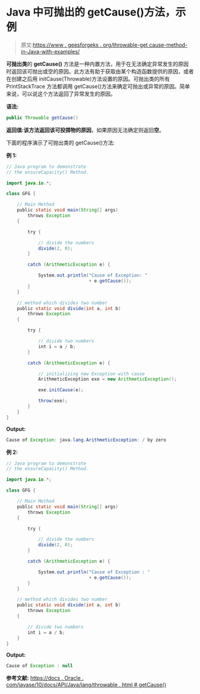 # Java 中可抛出的 getCause()方法，示例

> 原文:[https://www . geesforgeks . org/throwable-get cause-method-in-Java-with-examples/](https://www.geeksforgeeks.org/throwable-getcause-method-in-java-with-examples/)

**可抛出类**的 **getCause()** 方法是一种内置方法，用于在无法确定异常发生的原因时返回该可抛出或空的原因。此方法有助于获取由某个构造函数提供的原因，或者在创建之后用 initCause(Throwable)方法设置的原因。可抛出类的所有 PrintStackTrace 方法都调用 getCause()方法来确定可抛出或异常的原因。简单来说，可以说这个方法返回了异常发生的原因。

**语法:**

```java
public Throwable getCause()
```

**返回值:**该方法返回该可投掷物的**原因**，如果原因无法确定则返回**空**。

下面的程序演示了可抛出类的 getCause()方法:

**例 1:**

```java
// Java program to demonstrate
// the ensureCapacity() Method.

import java.io.*;

class GFG {

    // Main Method
    public static void main(String[] args)
        throws Exception
    {

        try {

            // divide the numbers
            divide(2, 0);
        }

        catch (ArithmeticException e) {

            System.out.println("Cause of Exception: "
                               + e.getCause());
        }
    }

    // method which divides two number
    public static void divide(int a, int b)
        throws Exception
    {

        try {

            // divide two numbers
            int i = a / b;
        }

        catch (ArithmeticException e) {

            // initializing new Exception with cause
            ArithmeticException exe = new ArithmeticException();

            exe.initCause(e);

            throw(exe);
        }
    }
}
```

**Output:**

```java
Cause of Exception: java.lang.ArithmeticException: / by zero

```

**例 2:**

```java
// Java program to demonstrate
// the ensureCapacity() Method.

import java.io.*;

class GFG {

    // Main Method
    public static void main(String[] args)
        throws Exception
    {

        try {

            // divide the numbers
            divide(2, 0);
        }

        catch (ArithmeticException e) {

            System.out.println("Cause of Exception : "
                               + e.getCause());
        }
    }

    // method which divides two number
    public static void divide(int a, int b)
        throws Exception
    {

        // divide two numbers
        int i = a / b;
    }
}
```

**Output:**

```java
Cause of Exception : null

```

**参考文献:**
[https://docs . Oracle . com/javase/10/docs/API/Java/lang/throwable . html # getCause()](https://docs.oracle.com/javase/10/docs/api/java/lang/Throwable.html#getCause())